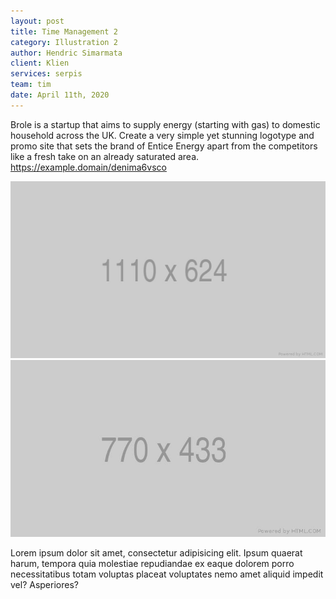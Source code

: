 ```yaml
---
layout: post
title: Time Management 2
category: Illustration 2
author: Hendric Simarmata
client: Klien
services: serpis
team: tim
date: April 11th, 2020
---
```


<p class="project-detail-text text-center">Brole is a startup that aims to supply energy (starting with gas) to domestic household across the UK. Create a very simple yet stunning logotype and promo site that sets the brand of Entice Energy apart from the competitors like a fresh take on an already saturated area. <a href="https://example.domain/denima6vsco" target="_blank" class="underline">https://example.domain/denima6vsco</a>
</p>
<img alt="" class="image-holder wow fadeInLeft" src="/assets/img/projects/project3-1.jpg">
<img alt="" class="image-holder wow fadeInRight" src="/assets/img/projects/project3-2.jpg">
<p class="project-detail-text text-center">
	Lorem ipsum dolor sit amet, consectetur adipisicing elit. Ipsum quaerat harum, tempora quia molestiae repudiandae ex eaque dolorem porro necessitatibus totam voluptas placeat voluptates nemo amet aliquid impedit vel? Asperiores?
</p>